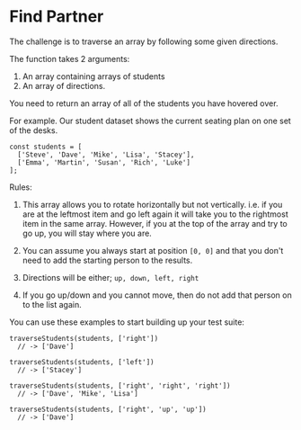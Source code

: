 # Find Partner

The challenge is to traverse an array by following some given directions.

The function takes 2 arguments:
  1. An array containing arrays of students
  2. An array of directions.

You need to return an array of all of the students you have hovered over.

For example. Our student dataset shows the current seating plan on one set of the desks.

```
const students = [
  ['Steve', 'Dave', 'Mike', 'Lisa', 'Stacey'],
  ['Emma', 'Martin', 'Susan', 'Rich', 'Luke']
];
```

Rules:

1. This array allows you to rotate horizontally but not vertically. i.e. if you are at the leftmost item and go left again it will take you to the rightmost item in the same array. However, if you at the top of the array and try to go up, you will stay where you are.

2. You can assume you always start at position ```[0, 0]``` and that you don't need to add the starting person to the results.

3. Directions will be either;
```up, down, left, right```

4. If you go up/down and you cannot move, then do not add that person on to the list again.


You can use these examples to start building up your test suite:

```
traverseStudents(students, ['right'])
  // -> ['Dave']
```

```
traverseStudents(students, ['left'])
  // -> ['Stacey']
```

```
traverseStudents(students, ['right', 'right', 'right'])
  // -> ['Dave', 'Mike', 'Lisa']
```

```
traverseStudents(students, ['right', 'up', 'up'])
  // -> ['Dave']
```

